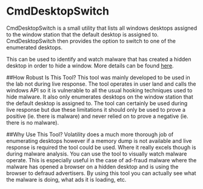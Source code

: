 CmdDesktopSwitch
================
CmdDesktopSwitch is a small utility that lists all windows desktops assigned to the window station that the default desktop is assigned to. CmdDesktopSwitch then provides the option to switch to one of the enumerated desktops.

This can be used to identify and watch malware that has created a hidden desktop in order to hide a window. More details can be found [here](http://herrcore.blogspot.com/2014/11/exposing-malware-in-hidden-desktops.html). 

##How Robust Is This Tool?
This tool was mainly developed to be used in the lab not during live response. The tool operates in user land and calls the windows API so it is vulnerable to all the usual hooking techniques used to hide malware. It also only enumerates desktops on the window station that the default desktop is assigned to. The tool can certainly be used during live response but due these limitations it should only be used to prove a positive (ie. there is malware) and never relied on to prove a negative (ie. there is no malware). 

##Why Use This Tool?
Volatility does a much more thorough job of enumerating desktops however if a memory dump is not available and live response is required the tool could be used. Where it really excels though is during malware analysis. You can use the tool to visually watch malware operate. This is especially useful in the case of ad-fraud malware where the malware has opened a browser on a hidden desktop and is using the browser to defraud advertisers. By using this tool you can actually see what the malware is doing, what ads it is loading, etc.
